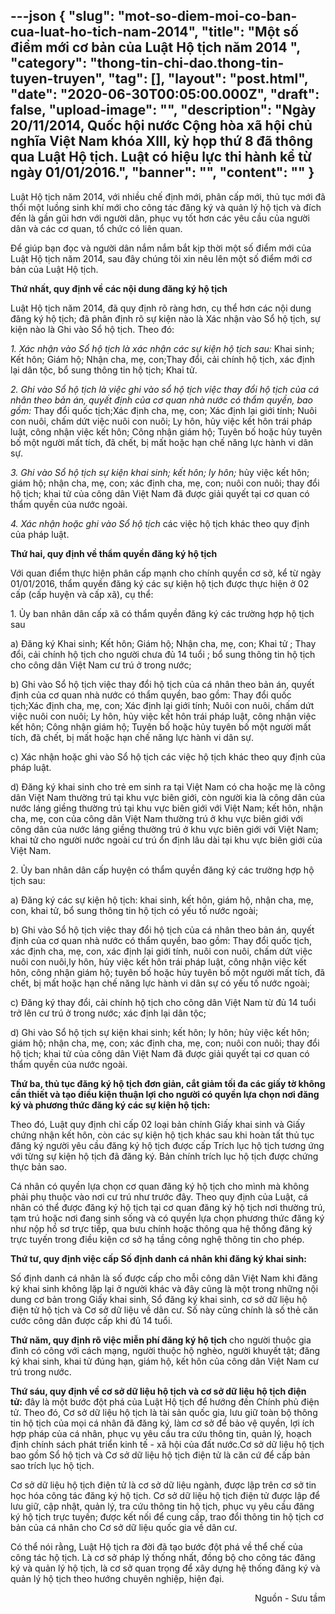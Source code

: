 ---json
{
    "slug": "mot-so-diem-moi-co-ban-cua-luat-ho-tich-nam-2014",
    "title": "Một số điểm mới cơ bản của Luật Hộ tịch năm 2014 ",
    "category": "thong-tin-chi-dao.thong-tin-tuyen-truyen",
    "tag": [],
    "layout": "post.html",
    "date": "2020-06-30T00:05:00.000Z",
    "draft": false,
    "upload-image": "",
    "description": "Ngày 20/11/2014, Quốc hội nước Cộng hòa xã hội chủ nghĩa Việt Nam khóa XIII, kỳ họp thứ 8 đã thông qua Luật Hộ tịch. Luật có hiệu lực thi hành kể từ ngày 01/01/2016.",
    "banner": "",
    "__content__": ""
}
---
<p>Luật Hộ tịch năm 2014, với nhiều chế định mới, ph&acirc;n cấp mới, thủ tục mới đ&atilde; thổi một luồng sinh kh&iacute; mới cho c&ocirc;ng t&aacute;c đăng k&yacute; v&agrave; quản l&yacute; hộ tịch v&agrave; đ&iacute;ch đến l&agrave; gần gũi hơn với người d&acirc;n, phục vụ tốt hơn c&aacute;c y&ecirc;u cầu của người d&acirc;n v&agrave; c&aacute;c cơ quan, tổ chức c&oacute; li&ecirc;n quan.</p>

<p>Để gi&uacute;p bạn đọc v&agrave; người d&acirc;n nắm nắm bắt kịp thời một số điểm mới của Luật Hộ tịch năm 2014, sau đ&acirc;y ch&uacute;ng t&ocirc;i xin n&ecirc;u l&ecirc;n một số điểm mới cơ bản của Luật Hộ tịch.</p>

<p><strong>Thứ nhất, quy định về c&aacute;c nội dung đăng k&yacute; hộ tịch</strong></p>

<p>Luật Hộ tịch năm 2014, đ&atilde; quy định r&otilde; r&agrave;ng hơn, cụ thể hơn c&aacute;c nội dung đăng k&yacute; hộ tịch; đ&atilde; ph&acirc;n định r&otilde; sự kiện n&agrave;o l&agrave; X&aacute;c nhận v&agrave;o Sổ hộ tịch, sự kiện n&agrave;o l&agrave; Ghi v&agrave;o Sổ hộ tịch. Theo đ&oacute;:</p>

<p><em>1. X&aacute;c nhận v&agrave;o Sổ hộ tịch l&agrave; x&aacute;c nhận c&aacute;c sự kiện hộ tịch sau:</em>&nbsp;Khai sinh; Kết h&ocirc;n; Gi&aacute;m hộ; Nhận cha, mẹ, con;Thay đổi, cải ch&iacute;nh hộ tịch, x&aacute;c định lại d&acirc;n tộc, bổ sung th&ocirc;ng tin hộ tịch; Khai tử.</p>

<p><em>2. Ghi v&agrave;o Sổ hộ tịch l&agrave; việc ghi v&agrave;o sổ hộ tịch việc thay đổi hộ tịch của c&aacute; nh&acirc;n theo bản &aacute;n, quyết định của cơ quan nh&agrave; nước c&oacute; thẩm quyền, bao gồm:&nbsp;</em>Thay đổi quốc tịch;X&aacute;c định cha, mẹ, con; X&aacute;c định lại giới t&iacute;nh; Nu&ocirc;i con nu&ocirc;i, chấm dứt việc nu&ocirc;i con nu&ocirc;i; Ly h&ocirc;n, hủy việc kết h&ocirc;n tr&aacute;i ph&aacute;p luật, c&ocirc;ng nhận việc kết h&ocirc;n; C&ocirc;ng nhận gi&aacute;m hộ; Tuy&ecirc;n bố hoặc hủy tuy&ecirc;n bố một người mất t&iacute;ch, đ&atilde; chết, bị mất hoặc hạn chế năng lực h&agrave;nh vi d&acirc;n sự.</p>

<p><em>3. Ghi v&agrave;o Sổ hộ tịch sự kiện khai sinh; kết h&ocirc;n; ly h&ocirc;n;</em>&nbsp;hủy việc kết h&ocirc;n; gi&aacute;m hộ; nhận cha, mẹ, con; x&aacute;c định cha, mẹ, con; nu&ocirc;i con nu&ocirc;i; thay đổi hộ tịch; khai tử của c&ocirc;ng d&acirc;n Việt Nam đ&atilde; được giải quyết tại cơ quan c&oacute; thẩm quyền của nước ngo&agrave;i.</p>

<p><em>4. X&aacute;c nhận hoặc ghi v&agrave;o Sổ hộ tịch</em>&nbsp;c&aacute;c việc hộ tịch kh&aacute;c theo quy định của ph&aacute;p luật.</p>

<p><strong>Thứ hai, quy định về thẩm quyền đăng k&yacute; hộ tịch</strong></p>

<p>Với quan điểm thực hiện ph&acirc;n cấp mạnh cho ch&iacute;nh quyền cơ sở, kể từ ng&agrave;y 01/01/2016, thẩm quyền đăng k&yacute; c&aacute;c sự kiện hộ tịch được thực hiện ở 02 cấp (cấp huyện v&agrave; cấp x&atilde;), cụ thể:</p>

<p>1. Ủy ban nh&acirc;n d&acirc;n cấp x&atilde; c&oacute; thẩm quyền đăng k&yacute; c&aacute;c trường hợp hộ tịch sau</p>

<p>a) Đăng k&yacute; Khai sinh; Kết h&ocirc;n; Gi&aacute;m hộ; Nhận cha, mẹ, con; Khai tử ; Thay đổi, cải ch&iacute;nh hộ tịch cho người chưa đủ 14 tuổi ; bổ sung th&ocirc;ng tin hộ tịch cho c&ocirc;ng d&acirc;n Việt Nam cư tr&uacute; ở trong nước;</p>

<p>b) Ghi v&agrave;o Sổ hộ tịch việc thay đổi hộ tịch của c&aacute; nh&acirc;n theo bản &aacute;n, quyết định của cơ quan nh&agrave; nước c&oacute; thẩm quyền, bao gồm: Thay đổi quốc tịch;X&aacute;c định cha, mẹ, con; X&aacute;c định lại giới t&iacute;nh; Nu&ocirc;i con nu&ocirc;i, chấm dứt việc nu&ocirc;i con nu&ocirc;i; Ly h&ocirc;n, hủy việc kết h&ocirc;n tr&aacute;i ph&aacute;p luật, c&ocirc;ng nhận việc kết h&ocirc;n; C&ocirc;ng nhận gi&aacute;m hộ; Tuy&ecirc;n bố hoặc hủy tuy&ecirc;n bố một người mất t&iacute;ch, đ&atilde; chết, bị mất hoặc hạn chế năng lực h&agrave;nh vi d&acirc;n sự.</p>

<p>c) X&aacute;c nhận hoặc ghi v&agrave;o Sổ hộ tịch c&aacute;c việc hộ tịch kh&aacute;c theo quy định của ph&aacute;p luật.</p>

<p>d) Đăng k&yacute; khai sinh cho trẻ em sinh ra tại Việt Nam c&oacute; cha hoặc mẹ l&agrave; c&ocirc;ng d&acirc;n Việt Nam thường tr&uacute; tại khu vực bi&ecirc;n giới, c&ograve;n người kia l&agrave; c&ocirc;ng d&acirc;n của nước l&aacute;ng giềng thường tr&uacute; tại khu vực bi&ecirc;n giới với Việt Nam; kết h&ocirc;n, nhận cha, mẹ, con của c&ocirc;ng d&acirc;n Việt Nam thường tr&uacute; ở khu vực bi&ecirc;n giới với c&ocirc;ng d&acirc;n của nước l&aacute;ng giềng thường tr&uacute; ở khu vực bi&ecirc;n giới với Việt Nam; khai tử cho người nước ngo&agrave;i cư tr&uacute; ổn định l&acirc;u d&agrave;i tại khu vực bi&ecirc;n giới của Việt Nam.</p>

<p>2. Ủy ban nh&acirc;n d&acirc;n cấp huyện c&oacute; thẩm quyền đăng k&yacute; c&aacute;c trường hợp hộ tịch sau:</p>

<p>a) Đăng k&yacute; c&aacute;c sự kiện hộ tịch: khai sinh, kết h&ocirc;n, gi&aacute;m hộ, nhận cha, mẹ, con, khai tử, bổ sung th&ocirc;ng tin hộ tịch c&oacute; yếu tố nước ngo&agrave;i;</p>

<p>b) Ghi v&agrave;o Sổ hộ tịch việc thay đổi hộ tịch của c&aacute; nh&acirc;n theo bản &aacute;n, quyết định của cơ quan nh&agrave; nước c&oacute; thẩm quyền, bao gồm: Thay đổi quốc tịch, x&aacute;c định cha, mẹ, con, x&aacute;c định lại giới t&iacute;nh, nu&ocirc;i con nu&ocirc;i, chấm dứt việc nu&ocirc;i con nu&ocirc;i,ly h&ocirc;n, hủy việc kết h&ocirc;n tr&aacute;i ph&aacute;p luật, c&ocirc;ng nhận việc kết h&ocirc;n, c&ocirc;ng nhận gi&aacute;m hộ; tuy&ecirc;n bố hoặc hủy tuy&ecirc;n bố một người mất t&iacute;ch, đ&atilde; chết, bị mất hoặc hạn chế năng lực h&agrave;nh vi d&acirc;n sự c&oacute; yếu tố nước ngo&agrave;i;</p>

<p>c) Đăng k&yacute; thay đổi, cải ch&iacute;nh hộ tịch cho c&ocirc;ng d&acirc;n Việt Nam từ đủ 14 tuổi trở l&ecirc;n cư tr&uacute; ở trong nước; x&aacute;c định lại d&acirc;n tộc;</p>

<p>d) Ghi v&agrave;o Sổ hộ tịch sự kiện khai sinh; kết h&ocirc;n; ly h&ocirc;n; hủy việc kết h&ocirc;n; gi&aacute;m hộ; nhận cha, mẹ, con; x&aacute;c định cha, mẹ, con; nu&ocirc;i con nu&ocirc;i; thay đổi hộ tịch; khai tử của c&ocirc;ng d&acirc;n Việt Nam đ&atilde; được giải quyết tại cơ quan c&oacute; thẩm quyền của nước ngo&agrave;i.</p>

<p><strong>Thứ ba, thủ tục đăng k&yacute; hộ tịch đơn giản, cắt giảm tối đa c&aacute;c giấy tờ kh&ocirc;ng cần thiết v&agrave; tạo điều kiện thuận lợi cho người c&oacute; quyền lựa chọn nơi đăng k&yacute; v&agrave; phương thức đăng k&yacute; c&aacute;c sự kiện hộ tịch:</strong></p>

<p>Theo đ&oacute;, Luật quy định chỉ cấp 02 loại bản ch&iacute;nh Giấy khai sinh v&agrave; Giấy chứng nhận kết h&ocirc;n, c&ograve;n c&aacute;c sự kiện hộ tịch kh&aacute;c sau khi ho&agrave;n tất thủ tục đăng k&yacute; người y&ecirc;u cầu đăng k&yacute; hộ tịch được cấp Tr&iacute;ch lục hộ tịch tương ứng với từng sự kiện hộ tịch đ&atilde; đăng k&yacute;. Bản ch&iacute;nh tr&iacute;ch lục hộ tịch được chứng thực bản sao.</p>

<p>C&aacute; nh&acirc;n c&oacute; quyền lựa chọn cơ quan đăng k&yacute; hộ tịch cho m&igrave;nh m&agrave; kh&ocirc;ng phải phụ thuộc v&agrave;o nơi cư tr&uacute; như trước đ&acirc;y. Theo quy định của Luật, c&aacute; nh&acirc;n c&oacute; thể được đăng k&yacute; hộ tịch tại cơ quan đăng k&yacute; hộ tịch nơi thường tr&uacute;, tạm tr&uacute; hoặc nơi đang sinh sống v&agrave; c&oacute; quyền lựa chọn phương thức đăng k&yacute; như nộp hồ sơ trực tiếp, qua bưu ch&iacute;nh hoặc th&ocirc;ng qua hệ thống đăng k&yacute; trực tuyến trong điều kiện cơ sở hạ tầng c&ocirc;ng nghệ th&ocirc;ng tin cho ph&eacute;p.</p>

<p><strong>Thứ tư, quy định việc cấp Số định danh c&aacute; nh&acirc;n khi đăng k&yacute; khai sinh:</strong></p>

<p>Số định danh c&aacute; nh&acirc;n l&agrave; số được cấp cho mỗi c&ocirc;ng d&acirc;n Việt Nam khi đăng k&yacute; khai sinh kh&ocirc;ng lặp lại ở người kh&aacute;c v&agrave; đ&acirc;y cũng l&agrave; một trong những nội dung cơ bản trong Giấy khai sinh, Sổ đăng k&yacute; khai sinh, cơ sở dữ liệu hộ điện tử hộ tịch v&agrave; Cơ sở dữ liệu về d&acirc;n cư. Số n&agrave;y cũng ch&iacute;nh l&agrave; số thẻ căn cước c&ocirc;ng d&acirc;n được cấp khi đủ 14 tuổi.</p>

<p><strong>Thứ năm, quy định r&otilde; việc miễn ph&iacute; đăng k&yacute; hộ tịch</strong>&nbsp;cho người thuộc gia đ&igrave;nh c&oacute; c&ocirc;ng với c&aacute;ch mạng, người thuộc hộ ngh&egrave;o, người khuyết tật; đăng k&yacute; khai sinh, khai tử đ&uacute;ng hạn, gi&aacute;m hộ, kết h&ocirc;n của c&ocirc;ng d&acirc;n Việt Nam cư tr&uacute; trong nước.</p>

<p><strong>Thứ s&aacute;u, quy định về cơ sở dữ liệu hộ tịch v&agrave; cơ sở dữ liệu hộ tịch điện tử:</strong>&nbsp;đ&acirc;y l&agrave; một bước đột ph&aacute; của Luật Hộ tịch để hướng đến Ch&iacute;nh phủ điện tử. Theo đ&oacute;, Cơ sở dữ liệu hộ tịch l&agrave; t&agrave;i sản quốc gia, lưu giữ to&agrave;n bộ th&ocirc;ng tin hộ tịch của mọi c&aacute; nh&acirc;n đ&atilde; đăng k&yacute;, l&agrave;m cơ sở để bảo vệ quyền, lợi &iacute;ch hợp ph&aacute;p của c&aacute; nh&acirc;n, phục vụ y&ecirc;u cầu tra cứu th&ocirc;ng tin, quản l&yacute;, hoạch định ch&iacute;nh s&aacute;ch ph&aacute;t triển kinh tế - x&atilde; hội của đất nước.Cơ sở dữ liệu hộ tịch bao gồm Sổ hộ tịch v&agrave; Cơ sở dữ liệu hộ tịch điện tử l&agrave; căn cứ để cấp bản sao tr&iacute;ch lục hộ tịch.</p>

<p>Cơ sở dữ liệu hộ tịch điện tử l&agrave; cơ sở dữ liệu ng&agrave;nh, được lập tr&ecirc;n cơ sở tin học h&oacute;a c&ocirc;ng t&aacute;c đăng k&yacute; hộ tịch. Cơ sở dữ liệu hộ tịch điện tử được lập để lưu giữ, cập nhật, quản l&yacute;, tra cứu th&ocirc;ng tin hộ tịch, phục vụ y&ecirc;u cầu đăng k&yacute; hộ tịch trực tuyến; được kết nối để cung cấp, trao đổi th&ocirc;ng tin hộ tịch cơ bản của c&aacute; nh&acirc;n cho Cơ sở dữ liệu quốc gia về d&acirc;n cư.</p>

<p>C&oacute; thể n&oacute;i rằng, Luật Hộ tịch ra đời đ&atilde; tạo bước đột ph&aacute; về thể chế của c&ocirc;ng t&aacute;c hộ tịch. L&agrave; cơ sở ph&aacute;p l&yacute; thống nhất, đồng bộ cho c&ocirc;ng t&aacute;c đăng k&yacute; v&agrave; quản l&yacute; hộ tịch, l&agrave; cơ sở quan trọng để x&acirc;y dựng hệ thống đăng k&yacute; v&agrave; quản l&yacute; hộ tịch theo hướng chuy&ecirc;n nghiệp, hiện đại.</p>

<p style="text-align:right">Nguồn&nbsp;-&nbsp;Sưu tầm</p>
